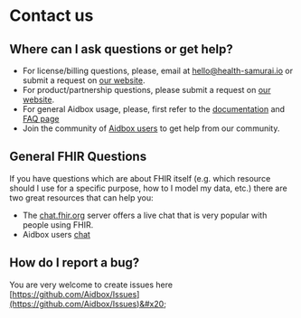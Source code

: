 # Contact us

## Where can I ask questions or get help?

* For license/billing questions, please, email at [hello@health-samurai.io](mailto:hello@health-samurai.io) or submit a request on [our website](https://www.health-samurai.io/).
* For product/partnership questions, please submit a request on [our website](https://www.health-samurai.io/).
* For general Aidbox usage, please, first refer to the [documentation](https://docs.aidbox.app/) and [FAQ page](https://docs.aidbox.app/faq)&#x20;
* Join the community of [Aidbox users](https://t.me/aidbox) to get help from our community.

## General FHIR Questions

If you have questions which are about FHIR itself (e.g. which resource should I use for a specific purpose, how to I model my data, etc.) there are two great resources that can help you:

* The [chat.fhir.org](https://chat.fhir.org/) server offers a live chat that is very popular with people using FHIR.&#x20;
* Aidbox users [chat](https://t.me/aidbox)

## How do I report a bug?

You are very welcome to create issues here [https://github.com/Aidbox/Issues](https://github.com/Aidbox/Issues)&#x20;
